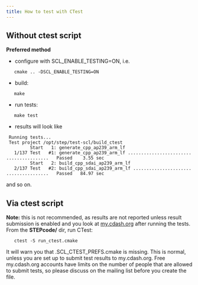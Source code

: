 ```yaml
---
title: How to test with CTest
---
```


Without ctest script
--------------------

**Preferred method**

-   configure with SCL\_ENABLE\_TESTING=ON, i.e.

`   cmake .. -DSCL_ENABLE_TESTING=ON`

-   build:

`   make`

-   run tests:

`   make test`

-   results will look like

` Running tests...`  
` Test project /opt/step/test-scl/build_ctest`  
`         Start   1: generate_cpp_ap239_arm_lf`  
`   1/137 Test   #1: generate_cpp_ap239_arm_lf ........................................   Passed    3.55 sec`  
`         Start   2: build_cpp_sdai_ap239_arm_lf`  
`   2/137 Test   #2: build_cpp_sdai_ap239_arm_lf ......................................   Passed   84.97 sec`

and so on.

Via ctest script
----------------

**Note:** this is not recommended, as results are not reported unless
result submission is enabled and you look at
[my.cdash.org](http://my.cdash.org/index.php?project=StepClassLibrary)
after running the tests. From the **STEPcode/** dir, run CTest:

`   ctest -S run_ctest.cmake`

It will warn you that .SCL\_CTEST\_PREFS.cmake is missing. This is
normal, unless you are set up to submit test results to my.cdash.org.
Free my.cdash.org accounts have limits on the number of people that are
allowed to submit tests, so please discuss on the mailing list before
you create the file.
